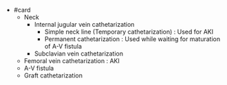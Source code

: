 - #card
	- Neck
		- Internal jugular vein cathetarization
			- Simple neck line (Temporary cathetarization) : Used for AKI
			- Permanent cathetarization : Used while waiting for maturation of A-V fistula
		- Subclavian vein cathetarization
	- Femoral vein cathetarization : AKI
	- A-V fistula
	- Graft cathetarization